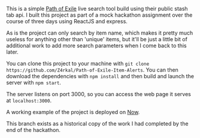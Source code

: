 This is a simple [Path of Exile](https://www.pathofexile.com/game) live search tool build using their public stash tab api.
I built this project as part of a mock hackathon assignment over the course of three days using ReactJS and express.

As is the project can only search by item name, which makes it pretty much useless for anything other than 'unique' items, but it'll be just a little bit of additional work to add more search parameters when I come back to this later.

You can clone this project to your machine with `git clone https://github.com/Z4rkal/Path-of-Exile-Item-Alerts`.
You can then download the dependencies with `npm install` and then build and launch the server with `npm start`.

The server listens on port 3000, so you can access the web page it serves at `localhost:3000`.

A working example of the project is deployed on [Now](https://path-of-exile-item-alerts.zarkal.now.sh/).

This branch exists as a historical copy of the work I had completed by the end of the hackathon.